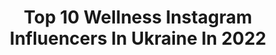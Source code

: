 ---
title: Top 10 Wellness Instagram Influencers In Ukraine In 2022
description: >-
  Find top wellness Instagram influencers in Ukraine in 2022. Most popular hashtags: #wellness #relax #health.
platform: Instagram
hits: 12
text_top: Discover the best Instagram accounts on inBeat.
text_bottom: inBeat holds 12 Instagram influencers like this in Ukraine for you to pitch.
profiles:
  - username: "olesyabulletka"
    fullname: >-
      OlesyaBulletka
    bio: >-
      Pole Dancer - Olesya Tyurkina Stream Travel Wellness Sport
    location: "Ukraine"
    followers: 25706
    engagement: 261
    commentsToLikes: 0.037342
    id: ck15rz0anaer50i19xjik4xax
    verified: false
    hashtags: ""
  - username: "nadiadamkovskaya"
    fullname: >-
      EQ Producer Надя Дамковская
    bio: >-
      International продюсер эмоциональных проектов, #WELLNESS мотиватор, бизнесмен, эстет. #ЧУВСТВЕННОСТЬ 🖤ОСОЗНАННОСТЬ 🖤РАЗВИТИЕ 🌚ЭМОЦИОНАЛЬНЫЙ МАРКЕТИНГ
    location: "Ukraine"
    followers: 24369
    engagement: 168
    commentsToLikes: 0.026284
    id: ck5ccn1dihnpu0i11s0c3w7ie
    verified: false
    hashtags: "#wellness, #health, #mindfullness, #woman"
  - username: "santadimopulos"
    fullname: >-
      𝐒𝐚𝐧𝐭𝐚 ❤️ 𝐃𝐢𝐦𝐨𝐩𝐮𝐥𝐨𝐬
    bio: >-
      Trendsetter, Wellness and Beauty expert, Traveller, Kerastas Ambassador 🔹@wellnessbar_official 🔹@goldvintage2 Cooperation: +38(068)6095809 Vadim
    location: "Ukraine"
    followers: 879405
    engagement: 155
    commentsToLikes: 0.014602
    id: ckap58c3oamk50i785e0hysiz
    verified: true
    hashtags: "#womensupportingwomen, #chloegirl, #chloe, #staysafe"
  - username: "anna_life_journey"
    fullname: >-
      Anna Moro
    bio: >-
      🧘🏽‍♀️ Yoga Instructor & wellness expert 📩 DM for collaboration 📍 Kiev Check my yoga promo 👇
    location: "Ukraine"
    followers: 19230
    engagement: 107
    commentsToLikes: 0.123538
    id: ck6ttdnp1a1cz0j71n3t3ffmy
    verified: false
    hashtags: "#lovestory, #mauritius, #quarantine, #helthylifestyle"
  - username: "nataliiakrasii"
    fullname: >-
      НАТАЛІЯ КРАСІЙ
    bio: >-
      ❤️ Любляча дружина, мама, бабуся ⭐️ GOLDEN EXECUTIVE Міжнародної компанії @coralclub ▪️17 років у бізнесі 🌎Команда в 20 країнах 🔥ОТРИМАЙ -20%⬇️
    location: "Ukraine"
    followers: 11371
    engagement: 717
    commentsToLikes: 0.020411
    id: ck6tv3f8yjy690j717v6yse7p
    verified: false
    hashtags: "#relax, #turkey, #coralclub, #health"
  - username: "mvk.ua"
    fullname: >-
      MVK
    bio: >-
      OPEN Mon-Fri: 9-23* Бронируйте свою запись ⬇️
    location: "Ukraine"
    followers: 82276
    engagement: 323
    commentsToLikes: 0.020229
    id: ck5q0hsnd62660i11p589wwvk
    verified: false
    hashtags: "#nailsmag, #nailsmagazines, #nailsofinstagram, #ukraine"
  - username: "olka__seraya"
    fullname: >-
      Olka Seraya🦁
    bio: >-
      👑 𝙈𝙞𝙨𝙨 𝙏𝙤𝙪𝙧𝙞𝙨𝙢 𝙐𝙠𝙧𝙖𝙞𝙣𝙚 2020 ⚡️𝚄𝚔𝚛𝚊𝚒𝚗𝚎, 𝙾𝚍𝚎𝚜𝚜𝚊 ⚡️𝙲𝚘𝚕𝚕𝚎𝚐𝚎 𝚗𝚊𝚖𝚎𝚍 𝙺.𝙵.𝙳𝚊𝚗𝚔𝚎𝚟𝚒𝚌𝚑 ⚡️𝙳𝚊𝚗𝚌𝚎𝚛 ⚡️𝙼𝚘𝚍𝚎𝚕
    location: "Ukraine"
    followers: 6937
    engagement: 656
    commentsToLikes: 0.018648
    id: ck14k57auns7e0i19ehzn7pu0
    verified: false
    hashtags: "#fun, #face, #lady, #happy"
  - username: "borodina"
    fullname: >-
      🌿Lera Borodina®🍃
    bio: >-
      Делай это так, как будто у тебя получится❤️ Owner @ohmylook & @lavla.official Co-owner @g.bar.kiev & @sododo.official
    location: "Ukraine"
    followers: 261449
    engagement: 588
    commentsToLikes: 0.006619
    id: ck15t1ou3fwhl0i19xv6gqdwe
    verified: false
    hashtags: "#np, #vichy, #juniorbank, #mastercard"
  - username: "v.zadiraka"
    fullname: >-
      Vladimir Zadiraka
    bio: >-
      Co-founder @oneloveespressobar @city.coffee.guide @winelove.restaurant
    location: "Ukraine"
    followers: 10046
    engagement: 739
    commentsToLikes: 0.017231
    id: ck5zvstw74uxv0i14atl31ojv
    verified: false
    hashtags: "#feelingofunity, #onelove, #citycoffeeguide, #onelovecoffee"
  - username: "marysyagorobets"
    fullname: >-
      Marysya Gorobets
    bio: >-
      🧚богиня нетворкінгу 🎬15 років у showbiz&fashion 🎤провела 3000 світських заходів 🌏відвідала 75країн 👭об’єдную жіночу бізнес еліту @mgvisionclub
    location: "Ukraine"
    followers: 75719
    engagement: 265
    commentsToLikes: 0.022762
    id: ck0ucccaggl2r0i199ogpq8hf
    verified: false
    hashtags: "#marysyagorobets, #mgvc, #host, #connectingvisions"
---